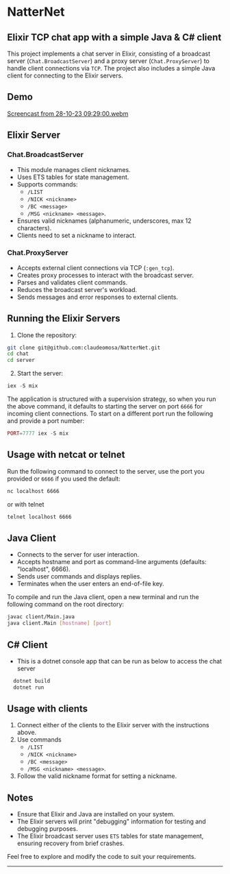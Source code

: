 # NatterNet
## Elixir TCP chat app with a simple Java & C# client

This project implements a chat server in Elixir, consisting of a broadcast server (`Chat.BroadcastServer`) and a proxy server (`Chat.ProxyServer`) to handle client connections via `TCP`. The project also includes a simple Java client for connecting to the Elixir servers.

## Demo
[Screencast from 28-10-23 09:29:00.webm](https://github.com/claudeomosa/NatterNet/assets/56362108/5fe56219-4efd-4205-b944-8e96f44a6797)



## Elixir Server


### Chat.BroadcastServer
- This module manages client nicknames.
- Uses ETS tables for state management.
- Supports commands: 
	* `/LIST`
	*  `/NICK <nickname>`
	*  `/BC <message>`
	*  `/MSG <nickname> <message>`.
- Ensures valid nicknames (alphanumeric, underscores, max 12 characters).
- Clients need to set a nickname to interact.

### Chat.ProxyServer
- Accepts external client connections via TCP (`:gen_tcp`).
- Creates proxy processes to interact with the broadcast server.
- Parses and validates client commands.
- Reduces the broadcast server's workload.
- Sends messages and error responses to external clients.

## Running the Elixir Servers

1. Clone the repository:

```bash
git clone git@github.com:claudeomosa/NatterNet.git
cd chat
cd server
```
2. Start the server:

```elixir
iex -S mix
```
The application is structured with a supervision strategy, so when you run the above command, it defaults to starting the server on port `6666` for incoming client connections.
To start on a different port run the following and provide a port number:
```elixir
PORT=7777 iex -S mix
```

## Usage with netcat or telnet
Run the following command to connect to the server, use the port you provided or `6666` if you used the default:
```bash
nc localhost 6666
```
or with telnet
```bash
telnet localhost 6666
```

## Java Client

- Connects to the server for user interaction.
- Accepts hostname and port as command-line arguments (defaults: "localhost", 6666).
- Sends user commands and displays replies.
- Terminates when the user enters an end-of-file key.

To compile and run the Java client, open a new terminal and run the following command on the root directory:

```bash
javac client/Main.java
java client.Main [hostname] [port]
```

## C# Client

- This is a dotnet console app that can be run as below to access the chat server

```bash
  dotnet build
  dotnet run
```

## Usage with clients

1. Connect either of the clients to the Elixir server with the instructions above.
2. Use commands 
	* `/LIST`
	* `/NICK <nickname>`
	* `/BC <message>`
	* `/MSG <nickname> <message>`.
3. Follow the valid nickname format for setting a nickname.
   
## Notes

- Ensure that Elixir and Java are installed on your system.
- The Elixir servers will print "debugging" information for testing and debugging purposes.
- The Elixir broadcast server uses `ETS` tables for state management, ensuring recovery from brief crashes.

Feel free to explore and modify the code to suit your requirements.

---
